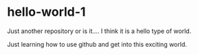 # hello-world-1
Just another repository
or is it....
I think it is a hello type of world.

Just learning how to use github and get into this exciting world.

